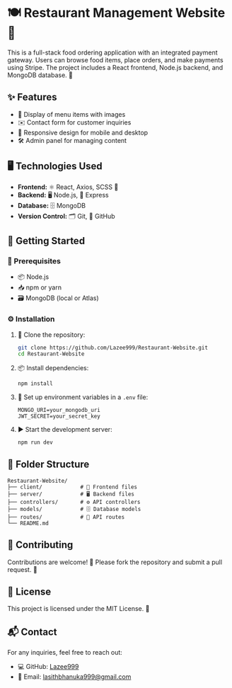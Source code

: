 # 🍽️ Restaurant Management Website 🍴

This is a full-stack food ordering application with an integrated payment gateway. Users can browse food items, place orders, and make payments using Stripe. The project includes a React frontend, Node.js backend, and MongoDB database. 🚀

## ✨ Features

- 📸 Display of menu items with images
- ✉️ Contact form for customer inquiries
- 📱 Responsive design for mobile and desktop
- 🛠️ Admin panel for managing content

## 🖥️ Technologies Used

- **Frontend:** ⚛️ React, Axios, SCSS 🎨 
- **Backend:** 🖥️ Node.js, 🚀 Express
- **Database:** 🗄️ MongoDB
- **Version Control:** 🗂️ Git, 🔗 GitHub

## 🚀 Getting Started

### 📝 Prerequisites

- 📦 Node.js
- 📥 npm or yarn
- 🗃️ MongoDB (local or Atlas)

### ⚙️ Installation

1. 🔗 Clone the repository:
   ```bash
   git clone https://github.com/Lazee999/Restaurant-Website.git
   cd Restaurant-Website
   ```
2. 📦 Install dependencies:
   ```bash
   npm install
   ```
3. 🔑 Set up environment variables in a `.env` file:
   ```env
   MONGO_URI=your_mongodb_uri
   JWT_SECRET=your_secret_key
   ```
4. ▶️ Start the development server:
   ```bash
   npm run dev
   ```

## 📁 Folder Structure

```
Restaurant-Website/
├── client/            # 🎨 Frontend files
├── server/            # 🖥️ Backend files
├── controllers/       # ⚙️ API controllers
├── models/            # 🗄️ Database models
├── routes/            # 🚏 API routes
└── README.md
```

## 🤝 Contributing

Contributions are welcome! 🙌 Please fork the repository and submit a pull request. 🔄

## 📜 License

This project is licensed under the MIT License. 📄

## 📬 Contact

For any inquiries, feel free to reach out:

- 💻 GitHub: [Lazee999](https://github.com/Lazee999)
- 📧 Email: lasithbhanuka999@gmail.com

